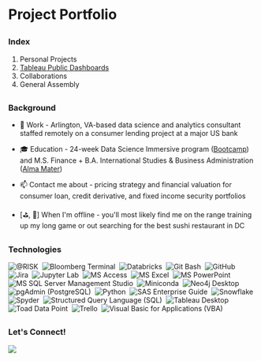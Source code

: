 # <p align="left">Project Portfolio</p>

### <p align="left">Index</p>
1. Personal Projects
2. [Tableau Public Dashboards](https://public.tableau.com/app/profile/achillesfs)
3. Collaborations
4. General Assembly
##

### <p align="left">Background</p>
- 💼 Work - Arlington, VA-based data science and analytics consultant staffed remotely on a consumer lending project at a major US bank

- 🎓 Education - 24-week Data Science Immersive program ([Bootcamp](https://generalassemb.ly/)) and M.S. Finance + B.A. International Studies & Business Administration ([Alma Mater](https://www.american.edu/))

- 📫 Contact me about - pricing strategy and financial valuation for consumer loan, credit derivative, and fixed income security portfolios

- [⛳, 🍣] When I'm offline - you'll most likely find me on the range training up my long game or out searching for the best sushi restaurant in DC
##

### <p align="left">Technologies</p>
![@RISK](https://img.shields.io/badge/@RISK-05122A?style=flat&logo=at-risk)&nbsp;
![Bloomberg Terminal](https://img.shields.io/badge/Bloomberg_Terminal-05122A?style=flat&logo=bloomberg-terminal)&nbsp;
![Databricks](https://img.shields.io/badge/Databricks-05122A?style=flat&logo=databricks)&nbsp;
![Git Bash](https://img.shields.io/badge/Git-05122A?style=flat&logo=git)&nbsp;
![GitHub](https://img.shields.io/badge/GitHub-05122A?style=flat&logo=github)&nbsp;
![Jira](https://img.shields.io/badge/Jira-05122A?style=flat&logo=jira)&nbsp;
![Jupyter Lab](https://img.shields.io/badge/Jupyter-05122A?style=flat&logo=jupyter)&nbsp;
![MS Access](https://img.shields.io/badge/Microsoft_Access-05122A?style=flat&logo=microsoft-access&logoColor=A4373A)&nbsp;
![MS Excel](https://img.shields.io/badge/Microsoft_Excel-05122A?style=flat&logo=microsoft-excel&logoColor=217346)&nbsp;
![MS PowerPoint](https://img.shields.io/badge/Microsoft_PowerPoint-05122A?style=flat&logo=microsoft-powerpoint&logoColor=B7472A)&nbsp;
![MS SQL Server Management Studio](https://img.shields.io/badge/Microsoft_SQL_Server-05122A?style=flat&logo=microsoft-sql-server&logoColor=CC2927)&nbsp;
![Miniconda](https://img.shields.io/badge/Anaconda-05122A?style=flat&logo=anaconda)&nbsp;
![Neo4j Desktop](https://img.shields.io/badge/Neo4j-05122A?style=flat&logo=neo4j)&nbsp;
![pgAdmin (PostgreSQL)](https://img.shields.io/badge/PostgreSQL-05122A?style=flat&logo=postgresql)&nbsp;
![Python](https://img.shields.io/badge/Python-05122A?style=flat&logo=python)&nbsp;
![SAS Enterprise Guide](https://img.shields.io/badge/SAS-05122A?style=flat&logo=SAS)&nbsp;
![Snowflake](https://img.shields.io/badge/Snowflake-05122A?style=flat&logo=snowflake)&nbsp;
![Spyder](https://img.shields.io/badge/Spyder_IDE-05122A?style=flat&logo=spyder-ide)&nbsp;
![Structured Query Language (SQL)](https://img.shields.io/badge/SQL-05122A?style=flat&logo=SQL)&nbsp;
![Tableau Desktop](https://img.shields.io/badge/Tableau-05122A?style=flat&logo=Tableau)&nbsp;
![Toad Data Point](https://img.shields.io/badge/Toad-05122A?style=flat&logo=quest-toad)&nbsp;
![Trello](https://img.shields.io/badge/Trello-05122A?style=flat&logo=trello)&nbsp;
![Visual Basic for Applications (VBA)](https://img.shields.io/badge/VBA-05122A?style=flat&logo=vba)&nbsp;
##

### <p align="left">Let's Connect!</p>
<p align="left">
<a href="https://www.linkedin.com/in/achillesfs/"><img src="https://img.shields.io/badge/Achilles%20F.%20S.-0077B5?style=flat&logo=Linkedin&logoColor=white"/>
</a>
</p>

<!---
achillesfs/achillesfs is a ✨ special ✨ repository because its `README.md` (this file) appears on your GitHub profile.
You can click the Preview link to take a look at your changes.
--->
